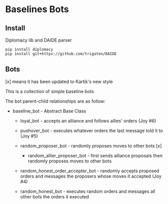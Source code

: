 # Baselines Bots

## Install

Diplomacy lib and DAIDE parser

```
pip install diplomacy
pip install git+https://github.com/trigaten/DAIDE
```

## Bots

[x] means it has been updated to Kartik's new style

This is a collection of simple baseline bots

The bot parent-child relationships are as follow:

* baseline_bot - Abstract Base Class

    * loyal_bot - accepts an alliance and follows allies' orders (Joy #6)

    * pushover_bot - executes whatever orders the last message told it to (Joy #5)

    * random_proposer_bot - randomly proposes moves to other bots [x]

        * random_allier_proposer_bot - first sends alliance proposals then randomly proposes moves to other bots

    * random_honest_order_accepter_bot - randomly accepts proposed orders and messages the proposers whose moves it accepted (Joy #4)

    * random_honest_bot - executes random orders and messages all other bots the orders it executed 
